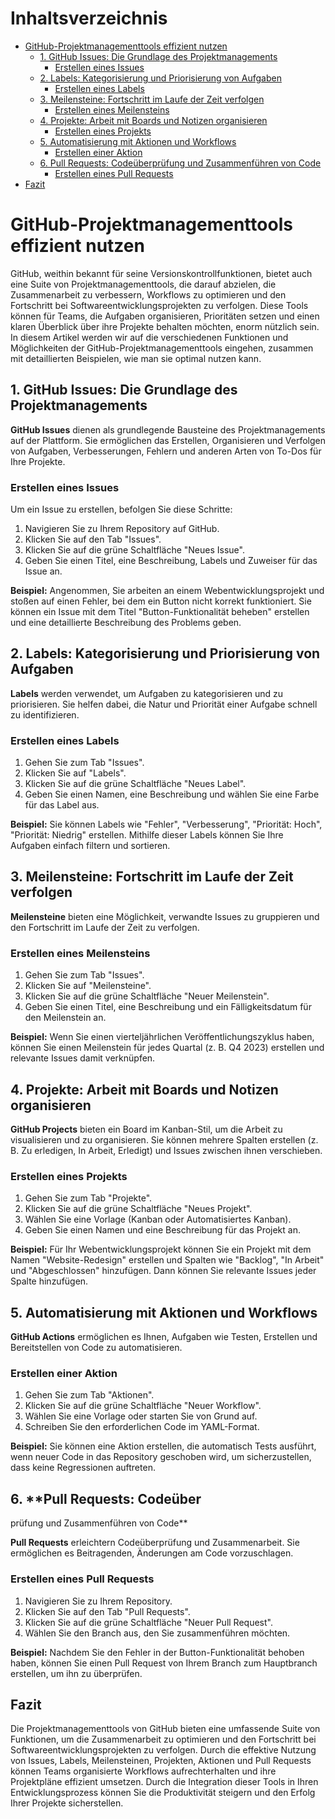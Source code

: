 # Inhaltsverzeichnis

- [GitHub-Projektmanagementtools effizient nutzen](#github-projektmanagementtools-effizient-nutzen)
  - [1. GitHub Issues: Die Grundlage des Projektmanagements](#1-github-issues-die-grundlage-des-projektmanagements)
    - [Erstellen eines Issues](#erstellen-eines-issues)
  - [2. Labels: Kategorisierung und Priorisierung von Aufgaben](#2-labels-kategorisierung-und-priorisierung-von-aufgaben)
    - [Erstellen eines Labels](#erstellen-eines-labels)
  - [3. Meilensteine: Fortschritt im Laufe der Zeit verfolgen](#3-meilensteine-fortschritt-im-laufe-der-zeit-verfolgen)
    - [Erstellen eines Meilensteins](#erstellen-eines-meilensteins)
  - [4. Projekte: Arbeit mit Boards und Notizen organisieren](#4-projekte-arbeit-mit-boards-und-notizen-organisieren)
    - [Erstellen eines Projekts](#erstellen-eines-projekts)
  - [5. Automatisierung mit Aktionen und Workflows](#5-automatisierung-mit-aktionen-und-workflows)
    - [Erstellen einer Aktion](#erstellen-einer-aktion)
  - [6. Pull Requests: Codeüberprüfung und Zusammenführen von Code](#6-pull-requests-codeüberprüfung-und-zusammenführen-von-code)
    - [Erstellen eines Pull Requests](#erstellen-eines-pull-requests)
- [Fazit](#fazit)
# GitHub-Projektmanagementtools effizient nutzen

GitHub, weithin bekannt für seine Versionskontrollfunktionen, bietet auch eine Suite von Projektmanagementtools, die darauf abzielen, die Zusammenarbeit zu verbessern, Workflows zu optimieren und den Fortschritt bei Softwareentwicklungsprojekten zu verfolgen. Diese Tools können für Teams, die Aufgaben organisieren, Prioritäten setzen und einen klaren Überblick über ihre Projekte behalten möchten, enorm nützlich sein. In diesem Artikel werden wir auf die verschiedenen Funktionen und Möglichkeiten der GitHub-Projektmanagementtools eingehen, zusammen mit detaillierten Beispielen, wie man sie optimal nutzen kann.

## 1. **GitHub Issues: Die Grundlage des Projektmanagements**

**GitHub Issues** dienen als grundlegende Bausteine des Projektmanagements auf der Plattform. Sie ermöglichen das Erstellen, Organisieren und Verfolgen von Aufgaben, Verbesserungen, Fehlern und anderen Arten von To-Dos für Ihre Projekte.

### Erstellen eines Issues

Um ein Issue zu erstellen, befolgen Sie diese Schritte:

1. Navigieren Sie zu Ihrem Repository auf GitHub.
2. Klicken Sie auf den Tab "Issues".
3. Klicken Sie auf die grüne Schaltfläche "Neues Issue".
4. Geben Sie einen Titel, eine Beschreibung, Labels und Zuweiser für das Issue an.

**Beispiel:**
Angenommen, Sie arbeiten an einem Webentwicklungsprojekt und stoßen auf einen Fehler, bei dem ein Button nicht korrekt funktioniert. Sie können ein Issue mit dem Titel "Button-Funktionalität beheben" erstellen und eine detaillierte Beschreibung des Problems geben.

## 2. **Labels: Kategorisierung und Priorisierung von Aufgaben**

**Labels** werden verwendet, um Aufgaben zu kategorisieren und zu priorisieren. Sie helfen dabei, die Natur und Priorität einer Aufgabe schnell zu identifizieren.

### Erstellen eines Labels

1. Gehen Sie zum Tab "Issues".
2. Klicken Sie auf "Labels".
3. Klicken Sie auf die grüne Schaltfläche "Neues Label".
4. Geben Sie einen Namen, eine Beschreibung und wählen Sie eine Farbe für das Label aus.

**Beispiel:**
Sie können Labels wie "Fehler", "Verbesserung", "Priorität: Hoch", "Priorität: Niedrig" erstellen. Mithilfe dieser Labels können Sie Ihre Aufgaben einfach filtern und sortieren.

## 3. **Meilensteine: Fortschritt im Laufe der Zeit verfolgen**

**Meilensteine** bieten eine Möglichkeit, verwandte Issues zu gruppieren und den Fortschritt im Laufe der Zeit zu verfolgen.

### Erstellen eines Meilensteins

1. Gehen Sie zum Tab "Issues".
2. Klicken Sie auf "Meilensteine".
3. Klicken Sie auf die grüne Schaltfläche "Neuer Meilenstein".
4. Geben Sie einen Titel, eine Beschreibung und ein Fälligkeitsdatum für den Meilenstein an.

**Beispiel:**
Wenn Sie einen vierteljährlichen Veröffentlichungszyklus haben, können Sie einen Meilenstein für jedes Quartal (z. B. Q4 2023) erstellen und relevante Issues damit verknüpfen.

## 4. **Projekte: Arbeit mit Boards und Notizen organisieren**

**GitHub Projects** bieten ein Board im Kanban-Stil, um die Arbeit zu visualisieren und zu organisieren. Sie können mehrere Spalten erstellen (z. B. Zu erledigen, In Arbeit, Erledigt) und Issues zwischen ihnen verschieben.

### Erstellen eines Projekts

1. Gehen Sie zum Tab "Projekte".
2. Klicken Sie auf die grüne Schaltfläche "Neues Projekt".
3. Wählen Sie eine Vorlage (Kanban oder Automatisiertes Kanban).
4. Geben Sie einen Namen und eine Beschreibung für das Projekt an.

**Beispiel:**
Für Ihr Webentwicklungsprojekt können Sie ein Projekt mit dem Namen "Website-Redesign" erstellen und Spalten wie "Backlog", "In Arbeit" und "Abgeschlossen" hinzufügen. Dann können Sie relevante Issues jeder Spalte hinzufügen.

## 5. **Automatisierung mit Aktionen und Workflows**

**GitHub Actions** ermöglichen es Ihnen, Aufgaben wie Testen, Erstellen und Bereitstellen von Code zu automatisieren.

### Erstellen einer Aktion

1. Gehen Sie zum Tab "Aktionen".
2. Klicken Sie auf die grüne Schaltfläche "Neuer Workflow".
3. Wählen Sie eine Vorlage oder starten Sie von Grund auf.
4. Schreiben Sie den erforderlichen Code im YAML-Format.

**Beispiel:**
Sie können eine Aktion erstellen, die automatisch Tests ausführt, wenn neuer Code in das Repository geschoben wird, um sicherzustellen, dass keine Regressionen auftreten.

## 6. **Pull Requests: Codeüber

prüfung und Zusammenführen von Code**

**Pull Requests** erleichtern Codeüberprüfung und Zusammenarbeit. Sie ermöglichen es Beitragenden, Änderungen am Code vorzuschlagen.

### Erstellen eines Pull Requests

1. Navigieren Sie zu Ihrem Repository.
2. Klicken Sie auf den Tab "Pull Requests".
3. Klicken Sie auf die grüne Schaltfläche "Neuer Pull Request".
4. Wählen Sie den Branch aus, den Sie zusammenführen möchten.

**Beispiel:**
Nachdem Sie den Fehler in der Button-Funktionalität behoben haben, können Sie einen Pull Request von Ihrem Branch zum Hauptbranch erstellen, um ihn zu überprüfen.

## Fazit

Die Projektmanagementtools von GitHub bieten eine umfassende Suite von Funktionen, um die Zusammenarbeit zu optimieren und den Fortschritt bei Softwareentwicklungsprojekten zu verfolgen. Durch die effektive Nutzung von Issues, Labels, Meilensteinen, Projekten, Aktionen und Pull Requests können Teams organisierte Workflows aufrechterhalten und ihre Projektpläne effizient umsetzen. Durch die Integration dieser Tools in Ihren Entwicklungsprozess können Sie die Produktivität steigern und den Erfolg Ihrer Projekte sicherstellen.
